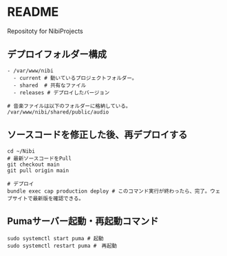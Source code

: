# README

Repositoty for NibiProjects

## デプロイフォルダー構成
```
- /var/www/nibi
  - current # 動いているプロジェクトフォルダー。
  - shared  # 共有なファイル
  - releases # デプロイしたバージョン
``` 

```
# 音楽ファイルは以下のフォルダーに格納している。
/var/www/nibi/shared/public/audio
```
## ソースコードを修正した後、再デプロイする

```
cd ~/Nibi
# 最新ソースコードをPull
git checkout main
git pull origin main

# デプロイ
bundle exec cap production deploy # このコマンド実行が終わったら、完了。ウェブサイトで最新版を確認できる。

```

## Pumaサーバー起動・再起動コマンド

```
sudo systemctl start puma # 起動
sudo systemctl restart puma #　再起動
```